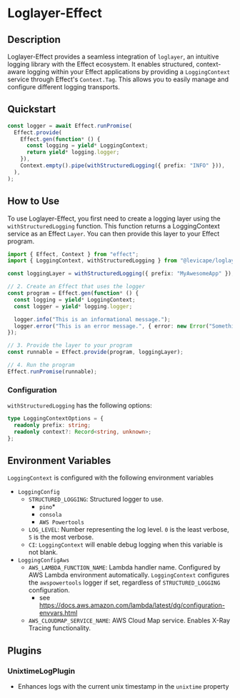 # Loglayer-Effect

## Description

Loglayer-Effect provides a seamless integration of `loglayer`, an intuitive logging library with the Effect ecosystem. 
It enables structured, context-aware logging within your Effect applications by providing a `LoggingContext` service through Effect's `Context.Tag`. 
This allows you to easily manage and configure different logging transports.

## Quickstart

```typescript
const logger = await Effect.runPromise(
  Effect.provide(
    Effect.gen(function* () {
      const logging = yield* LoggingContext;
      return yield* logging.logger;
    }),
    Context.empty().pipe(withStructuredLogging({ prefix: "INFO" })),
  ),
);
```

## How to Use

To use Loglayer-Effect, you first need to create a logging layer using the `withStructuredLogging` function. 
This function returns a LoggingContext service as an Effect `Layer`. 
You can then provide this layer to your Effect program.



```typescript
import { Effect, Context } from "effect";
import { LoggingContext, withStructuredLogging } from "@levicape/loglayer-effect";

const loggingLayer = withStructuredLogging({ prefix: "MyAwesomeApp" });

// 2. Create an Effect that uses the logger
const program = Effect.gen(function* () {
  const logging = yield* LoggingContext;
  const logger = yield* logging.logger;

  logger.info("This is an informational message.");
  logger.error("This is an error message.", { error: new Error("Something went wrong!") });
});

// 3. Provide the layer to your program
const runnable = Effect.provide(program, loggingLayer);

// 4. Run the program
Effect.runPromise(runnable);
```

### Configuration

`withStructuredLogging` has the following options:

```typescript
type LoggingContextOptions = {
  readonly prefix: string;
  readonly context?: Record<string, unknown>;
};
```

## Environment Variables

`LoggingContext` is configured with the following environment variables

- `LoggingConfig`
  - `STRUCTURED_LOGGING`: Structured logger to use.
    - `pino`\*
    - `consola`
    - `AWS Powertools`
  - `LOG_LEVEL`: Number representing the log level. `0` is the least verbose, `5` is the most verbose.
  - `CI`: `LoggingContext` will enable debug logging when this variable is not blank.
- `LoggingConfigAws`
  - `AWS_LAMBDA_FUNCTION_NAME`: Lambda handler name. Configured by AWS Lambda environment automatically. `LoggingContext` configures the `awspowertools` logger if set, regardless of `STRUCTURED_LOGGING` configuration.
    - see https://docs.aws.amazon.com/lambda/latest/dg/configuration-envvars.html
  - `AWS_CLOUDMAP_SERVICE_NAME`: AWS Cloud Map service. Enables X-Ray Tracing functionality.

## Plugins

### UnixtimeLogPlugin
- Enhances logs with the current unix timestamp in the `unixtime` property
